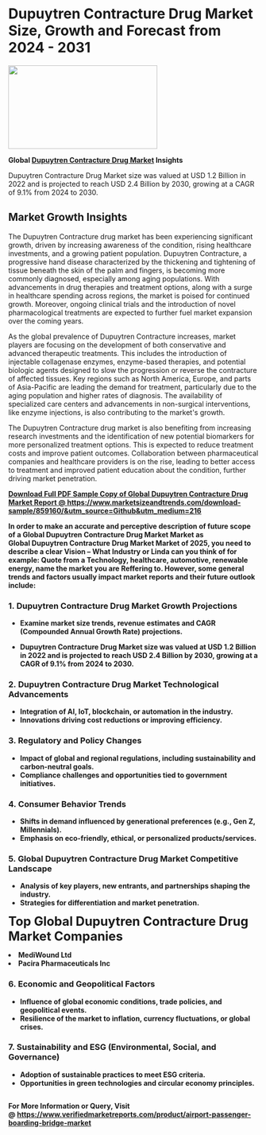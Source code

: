<H1>Dupuytren Contracture Drug Market Size, Growth and Forecast from 2024 - 2031</H1><img class="aligncenter size-medium wp-image-584254" src="https://thirdeyenews.in/wp-content/uploads/2024/09/Global-Market-Research-300x168.jpeg" alt="" width="300" height="168" /><p><strong>Global&nbsp;<a href="https://www.marketsizeandtrends.com/download-sample/859160/&amp;utm_source=Github&utm_medium=216">Dupuytren Contracture Drug Market</a> Insights</strong></p><p>Dupuytren Contracture Drug Market size was valued at USD 1.2 Billion in 2022 and is projected to reach USD 2.4 Billion by 2030, growing at a CAGR of 9.1% from 2024 to 2030.</p><p><h2>Market Growth Insights</h2> <p>The Dupuytren Contracture drug market has been experiencing significant growth, driven by increasing awareness of the condition, rising healthcare investments, and a growing patient population. Dupuytren Contracture, a progressive hand disease characterized by the thickening and tightening of tissue beneath the skin of the palm and fingers, is becoming more commonly diagnosed, especially among aging populations. With advancements in drug therapies and treatment options, along with a surge in healthcare spending across regions, the market is poised for continued growth. Moreover, ongoing clinical trials and the introduction of novel pharmacological treatments are expected to further fuel market expansion over the coming years.</p> <p><strong><a href="#"></a></strong></p> <p>As the global prevalence of Dupuytren Contracture increases, market players are focusing on the development of both conservative and advanced therapeutic treatments. This includes the introduction of injectable collagenase enzymes, enzyme-based therapies, and potential biologic agents designed to slow the progression or reverse the contracture of affected tissues. Key regions such as North America, Europe, and parts of Asia-Pacific are leading the demand for treatment, particularly due to the aging population and higher rates of diagnosis. The availability of specialized care centers and advancements in non-surgical interventions, like enzyme injections, is also contributing to the market's growth.</p> <p>The Dupuytren Contracture drug market is also benefiting from increasing research investments and the identification of new potential biomarkers for more personalized treatment options. This is expected to reduce treatment costs and improve patient outcomes. Collaboration between pharmaceutical companies and healthcare providers is on the rise, leading to better access to treatment and improved patient education about the condition, further driving market penetration.</p> <p><strong><a href="#"></p><p><span class=""><strong>Download Full PDF Sample Copy of Global Dupuytren Contracture Drug Market Report</strong> @ <a href="https://www.marketsizeandtrends.com/download-sample/859160/&amp;utm_source=Github&utm_medium=216" target="_blank">https://www.marketsizeandtrends.com/download-sample/859160/&amp;utm_source=Github&utm_medium=216</a></span></p><p>In order to make an accurate and perceptive description of future scope of a Global&nbsp;Dupuytren Contracture Drug Market Market as Global&nbsp;Dupuytren Contracture Drug Market Market of 2025, you need to describe a clear Vision &ndash; What Industry or Linda can you think of for example: Quote from a Technology, healthcare, automotive, renewable energy, name the market you are Reffering to. However, some general trends and factors usually impact market reports and their future outlook include:</p><h3>1.&nbsp;<strong>Dupuytren Contracture Drug Market Growth Projections</strong></h3><ul><li>Examine market size trends, revenue estimates and CAGR (Compounded Annual Growth Rate) projections.</li><li><p>Dupuytren Contracture Drug Market size was valued at USD 1.2 Billion in 2022 and is projected to reach USD 2.4 Billion by 2030, growing at a CAGR of 9.1% from 2024 to 2030.</p></li></ul><h3>2.&nbsp;<strong>Dupuytren Contracture Drug Market Technological Advancements</strong></h3><ul><li>Integration of AI, IoT, blockchain, or automation in the industry.</li><li>Innovations driving cost reductions or improving efficiency.</li></ul><h3>3.&nbsp;<strong>Regulatory and Policy Changes</strong></h3><ul><li>Impact of global and regional regulations, including sustainability and carbon-neutral goals.</li><li>Compliance challenges and opportunities tied to government initiatives.</li></ul><h3>4.&nbsp;<strong>Consumer Behavior Trends</strong></h3><ul><li>Shifts in demand influenced by generational preferences (e.g., Gen Z, Millennials).</li><li>Emphasis on eco-friendly, ethical, or personalized products/services.</li></ul><h3>5.&nbsp;<strong>Global Dupuytren Contracture Drug Market Competitive Landscape</strong></h3><ul><li>Analysis of key players, new entrants, and partnerships shaping the industry.</li><li>Strategies for differentiation and market penetration.</li></ul><p data-pm-slice="1 1 []"><span style="color: inherit; font-family: inherit; font-size: 25px;">Top Global Dupuytren Contracture Drug Market Companies</span></p><div class="" data-test-id=""><p><li>MediWound Ltd</li><li> Pacira Pharmaceuticals Inc</li></p></div><h3>6.&nbsp;<strong>Economic and Geopolitical Factors</strong></h3><ul><li>Influence of global economic conditions, trade policies, and geopolitical events.</li><li>Resilience of the market to inflation, currency fluctuations, or global crises.</li></ul><h3>7.&nbsp;<strong>Sustainability and ESG (Environmental, Social, and Governance)</strong></h3><ul><li>Adoption of sustainable practices to meet ESG criteria.</li><li>Opportunities in green technologies and circular economy principles.</li></ul><h2><strong style="font-size: 14px;">For More Information or Query, Visit @&nbsp;</strong><a style="background-color: #ffffff; font-size: 14px;" href="https://www.marketsizeandtrends.com/report/dupuytren-contracture-drug-market/" target="_blank">https://www.verifiedmarketreports.com/product/airport-passenger-boarding-bridge-market</a></h2>
